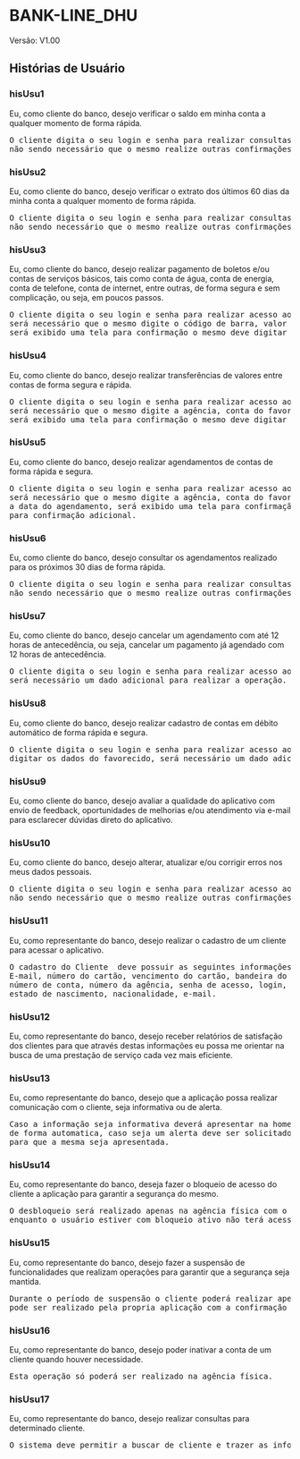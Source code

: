 # BANK-LINE_DHU 

Versão: V1.00

## Histórias de Usuário


### hisUsu1 
Eu, como cliente do banco, desejo verificar o saldo em minha conta a qualquer momento de forma rápida.
<pre>
O cliente digita o seu login e senha para realizar consultas no aplicativo, 
não sendo necessário que o mesmo realize outras confirmações adicionais.
</pre>


### hisUsu2
Eu, como cliente do banco, desejo verificar o extrato dos últimos 60 dias da minha conta a qualquer momento de forma rápida.
<pre>
O cliente digita o seu login e senha para realizar consultas no aplicativo, 
não sendo necessário que o mesmo realize outras confirmações adicionais.
</pre>


### hisUsu3 
Eu, como cliente do banco, desejo realizar pagamento de boletos e/ou contas de serviços básicos, tais como conta de água, conta de energia, conta de telefone, conta de internet, entre outras, de forma segura e sem complicação, ou seja, em poucos passos.
<pre>
O cliente digita o seu login e senha para realizar acesso ao aplicativo, 
será necessário que o mesmo digite o código de barra, valor e data de vencimento, 
será exibido uma tela para confirmação o mesmo deve digitar um dados pessoal para confirmação adicional
</pre>


### hisUsu4
Eu, como cliente do banco, desejo realizar transferências de valores entre contas de forma segura e rápida.
<pre>
O cliente digita o seu login e senha para realizar acesso ao aplicativo, 
será necessário que o mesmo digite a agência, conta do favorecido e o valor da transferência, 
será exibido uma tela para confirmação o mesmo deve digitar um dados pessoal para confirmação adicional.
</pre>


### hisUsu5
Eu, como cliente do banco, desejo realizar agendamentos de contas de forma rápida e segura.
<pre>
O cliente digita o seu login e senha para realizar acesso ao aplicativo, 
será necessário que o mesmo digite a agência, conta do favorecido, o valor da transferência e 
a data do agendamento, será exibido uma tela para confirmação o mesmo deve digitar um dados pessoal 
para confirmação adicional.
</pre>


### hisUsu6
Eu, como cliente do banco, desejo consultar os agendamentos realizado para os próximos 30 dias de forma rápida.
<pre>
O cliente digita o seu login e senha para realizar consultas no aplicativo, 
não sendo necessário que o mesmo realize outras confirmações adicionais.
</pre>


### hisUsu7
Eu, como cliente do banco, desejo cancelar um agendamento com até 12 horas de antecedência, ou seja, cancelar um pagamento já agendado com 12 horas de antecedência.
<pre>
O cliente digita o seu login e senha para realizar acesso ao aplicativo, 
será necessário um dado adicional para realizar a operação.
</pre>


### hisUsu8
Eu, como cliente do banco, desejo realizar cadastro de contas em débito automático de forma rápida e segura.
<pre>
O cliente digita o seu login e senha para realizar acesso ao aplicativo, 
digitar os dados do favorecido, será necessário um dado adicional para realizar a operação.
</pre>


### hisUsu9
Eu, como cliente do banco, desejo avaliar a qualidade do aplicativo com envio de feedback, oportunidades de melhorias e/ou atendimento via e-mail para esclarecer dúvidas direto do aplicativo.



### hisUsu10
Eu, como cliente do banco, desejo alterar, atualizar e/ou corrigir erros nos meus dados pessoais.
<pre>
O cliente digita o seu login e senha para realizar acesso ao aplicativo, realiza a solicitação, 
não sendo necessário que o mesmo realize outras confirmações de dados adicionais.
</pre>


### hisUsu11
Eu, como representante do banco, desejo realizar o cadastro de um cliente para acessar o aplicativo.
<pre>
O cadastro do Cliente  deve possuir as seguintes informações: CPF, Nome, Enderenço, Telefone, 
E-mail, número do cartão, vencimento do cartão, bandeira do cartão, código de segurança, 
número de conta, número da agência, senha de acesso, login, filiação, RG, cidade de nascimento,
estado de nascimento, nacionalidade, e-mail.
</pre>


### hisUsu12
Eu, como representante do banco, desejo receber relatórios de satisfação dos clientes para que através destas informações eu possa me orientar na busca de uma prestação de serviço cada vez mais eficiente.


### hisUsu13
Eu, como representante do banco, desejo que a aplicação possa realizar comunicação com o cliente, seja informativa ou de alerta.
<pre>
Caso a informação seja informativa deverá apresentar na home do cliente
de forma automatica, caso seja um alerta deve ser solicitado um dado adicional
para que a mesma seja apresentada.
</pre>


### hisUsu14
Eu, como representante do banco, deseja fazer o bloqueio de acesso do cliente a aplicação para garantir a segurança do mesmo.
<pre>
O desbloqueio será realizado apenas na agência física com o representante do banco, 
enquanto o usuário estiver com bloqueio ativo não terá acesso as funcionalidaddes da aplicação.
</pre>


### hisUsu15
Eu, como representante do banco, desejo fazer a suspensão de funcionalidades que realizam operações para garantir que a segurança seja mantida.
<pre>
Durante o período de suspensão o cliente poderá realizar apenas consultas, o desbloqueio 
pode ser realizado pela propria aplicação com a confirmação de dados pessoais.
</pre>


### hisUsu16
Eu, como representante do banco, desejo poder inativar a conta de um cliente quando houver necessidade.
<pre>
Esta operação só poderá ser realizado na agência física.
</pre>


### hisUsu17
Eu, como representante do banco, desejo realizar consultas para determinado cliente.
<pre>
O sistema deve permitir a buscar de cliente e trazer as informações pertinentes ao cliente.
</pre>
